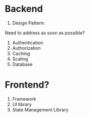 


# Backend
1. Design Pattern:


Need to address as soon as possible?
1. Authentication
2. Authorization
3. Caching
5. Scaling
6. Database


# Frontend?
1. Framework
2. UI library
3. State Management Library

